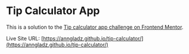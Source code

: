 # Tip Calculator App

This is a solution to the [Tip calculator app challenge on Frontend Mentor](https://www.frontendmentor.io/challenges/tip-calculator-app-ugJNGbJUX).

Live Site URL: [https://anngladz.github.io/tip-calculator/](https://anngladz.github.io/tip-calculator/)
